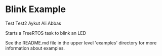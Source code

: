 # Blink Example

Test
Test2
Aykut
Ali
Abbas

Starts a FreeRTOS task to blink an LED

See the README.md file in the upper level 'examples' directory for more information about examples.
